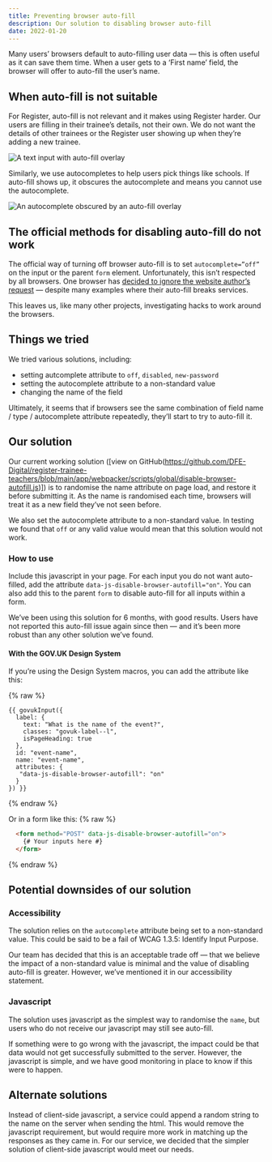 ```yaml
---
title: Preventing browser auto-fill
description: Our solution to disabling browser auto-fill
date: 2022-01-20
---
```


Many users’ browsers default to auto-filling user data — this is often useful as it can save them time. When a user gets to a ‘First name’ field, the browser will offer to auto-fill the user’s name.

## When auto-fill is not suitable

For Register, auto-fill is not relevant and it makes using Register harder. Our users are filling in their trainee’s details, not their own. We do not want the details of other trainees or the Register user showing up when they’re adding a new trainee.

![A text input with auto-fill overlay](1-text-input-with-auto-fill.png)

Similarly, we use autocompletes to help users pick things like schools. If auto-fill shows up, it obscures the autocomplete and means you cannot use the autocomplete.

![An autocomplete obscured by an auto-fill overlay](2-autocomplete-with-auto-fill.png "Autocomplete made hard to use because of auto-fill")

## The official methods for disabling auto-fill do not work

The official way of turning off browser auto-fill is to set `autocomplete=”off”` on the input or the parent `form` element. Unfortunately, this isn’t respected by all browsers. One browser has [decided to ignore the website author’s request](https://bugs.chromium.org/p/chromium/issues/detail?id=914451) — despite many examples where their auto-fill breaks services.

This leaves us, like many other projects, investigating hacks to work around the browsers.

## Things we tried

We tried various solutions, including:

* setting autcomplete attribute to `off`, `disabled`, `new-password`
* setting the autocomplete attribute to a non-standard value
* changing the name of the field

Ultimately, it seems that if browsers see the same combination of field name / type / autocomplete attribute repeatedly, they’ll start to try to auto-fill it.

## Our solution

Our current working solution ([view on GitHub(https://github.com/DFE-Digital/register-trainee-teachers/blob/main/app/webpacker/scripts/global/disable-browser-autofill.js)]) is to randomise the name attribute on page load, and restore it before submitting it. As the name is randomised each time, browsers will treat it as a new field they’ve not seen before.

We also set the autocomplete attribute to a non-standard value. In testing we found that `off` or any valid value would mean that this solution would not work.

### How to use

Include this javascript in your page. For each input you do not want auto-filled, add the attribute `data-js-disable-browser-autofill="on"`. You can also add this to the parent `form` to disable auto-fill for all inputs within a form.

We’ve been using this solution for 6 months, with good results. Users have not reported this auto-fill issue again since then — and it’s been more robust than any other solution we’ve found.

#### With the GOV.UK Design System

If you’re using the Design System macros, you can add the attribute like this:

{% raw %}

```jinja2
{{ govukInput({
  label: {
    text: "What is the name of the event?",
    classes: "govuk-label--l",
    isPageHeading: true
  },
  id: "event-name",
  name: "event-name",
  attributes: {
   "data-js-disable-browser-autofill": "on"
  }
}) }}
```

{% endraw %}

Or in a form like this:
{% raw %}

```html
  <form method="POST" data-js-disable-browser-autofill="on">
    {# Your inputs here #}
  </form>
```

{% endraw %}


## Potential downsides of our solution

### Accessibility

The solution relies on the `autocomplete` attribute being set to a non-standard value. This could be said to be a fail of WCAG 1.3.5: Identify Input Purpose. 

Our team has decided that this is an acceptable trade off — that we believe the impact of a non-standard value is minimal and the value of disabling auto-fill is greater. However, we’ve mentioned it in our accessibility statement.

### Javascript

The solution uses javascript as the simplest way to randomise the `name`, but users who do not receive our javascript may still see auto-fill.

If something were to go wrong with the javascript, the impact could be that data would not get successfully submitted to the server. However, the javascript is simple, and we have good monitoring in place to know if this were to happen.

## Alternate solutions

Instead of client-side javascript, a service could append a random string to the name on the server when sending the html. This would remove the javascript requirement, but would require more work in matching up the responses as they came in. For our service, we decided that the simpler solution of client-side javascript would meet our needs.
